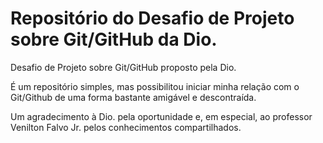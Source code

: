 # Repositório do Desafio de Projeto sobre Git/GitHub da Dio.
Desafio de Projeto sobre Git/GitHub proposto pela Dio.

É um repositório simples, mas possibilitou iniciar minha relação com o Git/Github de uma forma bastante amigável e descontraída.

Um agradecimento à Dio. pela oportunidade e, em especial, ao professor Venilton Falvo Jr. pelos conhecimentos compartilhados.
